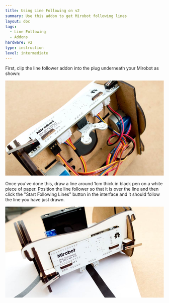 ```yaml
---
title: Using Line Following on v2
summary: Use this addon to get Mirobot following lines
layout: doc
tags:
  - Line Following
  - Addons
hardware: v2
type: instruction
level: intermediate
---
```


First, clip the line follower addon into the plug underneath your Mirobot as shown:

![](/assets/docs/using-line-following-v2/01.jpg)

Once you've done this, draw a line around 1cm thick in black pen on a white piece of paper. Position the line follower so that it is over the line and then click the "Start Following Lines" button in the interface and it should follow the line you have just drawn.

![](/assets/docs/using-line-following-v2/02.jpg)
